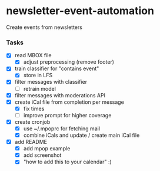 # newsletter-event-automation
Create events from newsletters

### Tasks

- [x] read MBOX file
    - [x] adjust preprocessing (remove footer)
- [x] train classifier for "contains event"
  - [x] store in LFS
- [x] filter messages with classifier
  - [ ] retrain model
- [x] filter messages with moderations API
- [x] create iCal file from completion per message
  - [x] fix times
  - [ ] improve prompt for higher coverage
- [x] create cronjob
    - [x] use ~/.mpoprc for fetching mail
    - [x] combine iCals and update / create main iCal file
- [x] add README
    - [x] add mpop example
    - [x] add screenshot
    - [x] "how to add this to your calendar" :)
